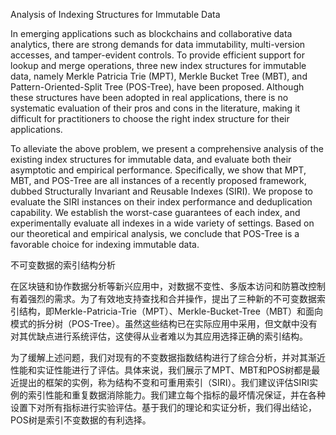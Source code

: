 Analysis of Indexing Structures for Immutable Data



In emerging applications such as blockchains and collaborative data analytics, there are strong demands for data immutability, multi-version accesses, and tamper-evident controls. To provide efficient support for lookup and merge operations, three new index structures for immutable data, namely Merkle Patricia Trie (MPT), Merkle Bucket Tree (MBT), and Pattern-Oriented-Split Tree (POS-Tree), have been proposed. Although these structures have been adopted in real applications, there is no systematic evaluation of their pros and cons in the literature, making it difficult for practitioners to choose the right index structure for their applications.

To alleviate the above problem, we present a comprehensive analysis of the existing index structures for immutable data, and evaluate both their asymptotic and empirical performance. Specifically, we show that MPT, MBT, and POS-Tree are all instances of a recently proposed framework, dubbed Structurally Invariant and Reusable Indexes (SIRI). We propose to evaluate the SIRI instances on their index performance and deduplication capability. We establish the worst-case guarantees of each index, and experimentally evaluate all indexes in a wide variety of settings. Based on our theoretical and empirical analysis, we conclude that POS-Tree is a favorable choice for indexing immutable data.

不可变数据的索引结构分析

在区块链和协作数据分析等新兴应用中，对数据不变性、多版本访问和防篡改控制有着强烈的需求。为了有效地支持查找和合并操作，提出了三种新的不可变数据索引结构，即Merkle-Patricia-Trie（MPT）、Merkle-Bucket-Tree（MBT）和面向模式的拆分树（POS-Tree）。虽然这些结构已在实际应用中采用，但文献中没有对其优缺点进行系统评估，这使得从业者难以为其应用选择正确的索引结构。

为了缓解上述问题，我们对现有的不变数据指数结构进行了综合分析，并对其渐近性能和实证性能进行了评估。具体来说，我们展示了MPT、MBT和POS树都是最近提出的框架的实例，称为结构不变和可重用索引（SIRI）。我们建议评估SIRI实例的索引性能和重复数据消除能力。我们建立每个指标的最坏情况保证，并在各种设置下对所有指标进行实验评估。基于我们的理论和实证分析，我们得出结论，POS树是索引不变数据的有利选择。